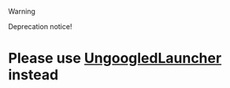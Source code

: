 > [!WARNING]
> Deprecation notice!

# Please use [UngoogledLauncher](https://github.com/pikakid98/UngoogledLauncher) instead